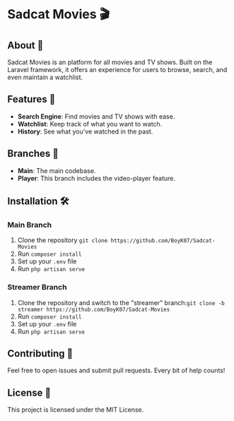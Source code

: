 # Sadcat Movies 🎬

## About 📖

Sadcat Movies is an platform for all movies and TV shows. Built on the Laravel framework, it offers an experience for users to browse, search, and even maintain a watchlist.

## Features 🌟

- **Search Engine**: Find movies and TV shows with ease.
- **Watchlist**: Keep track of what you want to watch.
- **History**: See what you've watched in the past.

## Branches 🌳

- **Main**: The main codebase.
- **Player**: This branch includes the video-player feature.

## Installation 🛠️

### Main Branch

1. Clone the repository
   `git clone https://github.com/BoyK07/Sadcat-Movies`
2. Run `composer install`
3. Set up your `.env` file
4. Run `php artisan serve`

### Streamer Branch

1. Clone the repository and switch to the "streamer" branch:`git clone -b streamer https://github.com/BoyK07/Sadcat-Movies`
2. Run `composer install`
3. Set up your `.env` file
4. Run `php artisan serve`

## Contributing 🤝

Feel free to open issues and submit pull requests. Every bit of help counts!

## License 📄

This project is licensed under the MIT License.
